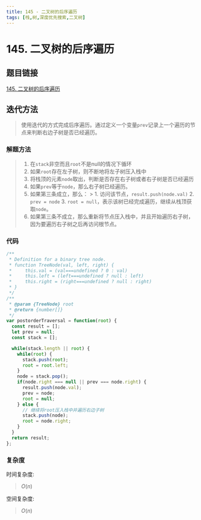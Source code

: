 ```yaml
---
title: 145 - 二叉树的后序遍历
tags: [栈,树,深度优先搜索,二叉树]
---
```

# 145. 二叉树的后序遍历

## 题目链接
[145. 二叉树的后序遍历](https://leetcode.cn/problems/binary-tree-postorder-traversal/description/)

## 迭代方法

> 使用迭代的方式完成后序遍历。通过定义一个变量`prev`记录上一个遍历的节点来判断右边子树是否已经遍历。

### 解题方法

> 1. 在`stack`非空而且`root`不是null的情况下循环
> 2. 如果`root`存在左子树，则不断地将左子树压入栈中
> 3. 将栈顶的元素`node`取出，判断是否存在右子树或者右子树是否已经遍历
> 4. 如果`prev`等于`node`，那么右子树已经遍历。
> 5. 如果第三条成立，那么：
     >    1. 访问该节点，`result.push(node.val)`
>    2. `prev = node`
>    3. `root = null`，表示该树已经完成遍历，继续从栈顶获取`node`。
> 6. 如果第三条不成立，那么重新将节点压入栈中，并且开始遍历右子树，因为要遍历右子树之后再访问根节点。

### 代码
```JavaScript
/**
 * Definition for a binary tree node.
 * function TreeNode(val, left, right) {
 *     this.val = (val===undefined ? 0 : val)
 *     this.left = (left===undefined ? null : left)
 *     this.right = (right===undefined ? null : right)
 * }
 */
/**
 * @param {TreeNode} root
 * @return {number[]}
 */
var postorderTraversal = function(root) {
  const result = [];
  let prev = null;
  const stack = [];

  while(stack.length || root) {
    while(root) {
      stack.push(root);
      root = root.left;
    }
    node = stack.pop();
    if(node.right === null || prev === node.right) {
      result.push(node.val);
      prev = node;
      root = null;
    } else {
      // 继续将root压入栈中并遍历右边子树
      stack.push(node);
      root = node.right;
    }
  }
  return result;
};
```

### 复杂度

时间复杂度:
> $O(n)$

空间复杂度:
> $O(n)$